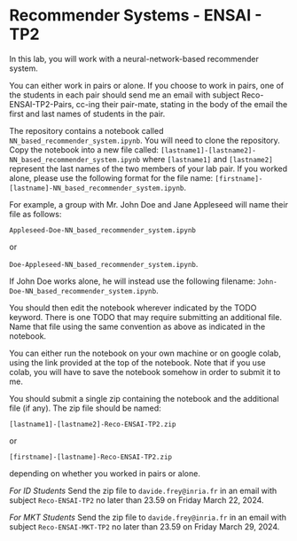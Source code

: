 # Recommender Systems - ENSAI - TP2
In this lab, you will work with a neural-network-based recommender system. 

You can either work in pairs or alone. If you choose to work in pairs, one of the students in each pair should send me an email with subject  Reco-ENSAI-TP2-Pairs, cc-ing their pair-mate, stating in the body of the email the first and last names of students in the pair.


The repository contains a notebook called `NN_based_recommender_system.ipynb`. You will need to clone the repository. Copy the notebook into a new file called: 
```[lastname1]-[lastname2]-NN_based_recommender_system.ipynb``` 
where ```[lastname1]``` and ```[lastname2]``` represent the last names of the two members of your lab pair. If you worked alone, please use the following format for the file name:
```[firstname]-[lastname]-NN_based_recommender_system.ipynb```.

For example, a group with Mr. John Doe and Jane Appleseed will name their file as follows:

```Appleseed-Doe-NN_based_recommender_system.ipynb``` 

or 

```Doe-Appleseed-NN_based_recommender_system.ipynb```. 

If John Doe works alone, he will instead use the following filename: 
```John-Doe-NN_based_recommender_system.ipynb```. 

You should then edit the notebook wherever indicated by the TODO keyword. There is one TODO that may require submitting an additional file. Name that file using the same convention as above as indicated in the notebook. 

You can either run the notebook on your own machine or on google colab, using the link provided at the top of the notebook. Note that if you use colab, you will have to save the notebook somehow in order to submit it to me. 

You should submit a single zip containing the notebook and the additional file (if any). The zip file should be named: 

```[lastname1]-[lastname2]-Reco-ENSAI-TP2.zip```

or 

```[firstname]-[lastname]-Reco-ENSAI-TP2.zip```

depending on whether you worked in pairs or alone. 

*For ID Students* 
Send the zip file to `davide.frey@inria.fr` in an email with subject `Reco-ENSAI-TP2` no later than 23.59 on Friday March 22, 2024. 

*For MKT Students*
Send the zip file to `davide.frey@inria.fr` in an email with subject `Reco-ENSAI-MKT-TP2` no later than 23.59 on Friday March 29, 2024. 
